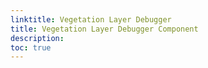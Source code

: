 ```yaml
---
linktitle: Vegetation Layer Debugger
title: Vegetation Layer Debugger Component
description:
toc: true
---
```


